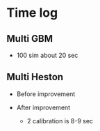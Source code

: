 # Time log
## Multi GBM
- 100 sim about 20 sec

## Multi Heston
- Before improvement

- After improvement
    - 2 calibration is 8-9 sec